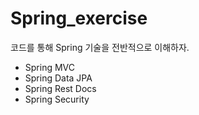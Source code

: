 # Spring_exercise

코드를 통해 Spring 기술을 전반적으로 이해하자.

- Spring MVC
- Spring Data JPA
- Spring Rest Docs
- Spring Security

